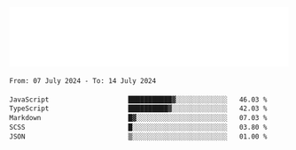 [![](./hello.svg)](https://blog.yrobot.top?ref=github-yrobot)

<!--START_SECTION:waka-->

```txt
From: 07 July 2024 - To: 14 July 2024

JavaScript                    ███████████▓░░░░░░░░░░░░░   46.03 %
TypeScript                    ██████████▓░░░░░░░░░░░░░░   42.03 %
Markdown                      █▓░░░░░░░░░░░░░░░░░░░░░░░   07.03 %
SCSS                          █░░░░░░░░░░░░░░░░░░░░░░░░   03.80 %
JSON                          ▒░░░░░░░░░░░░░░░░░░░░░░░░   01.00 %
```

<!--END_SECTION:waka-->
